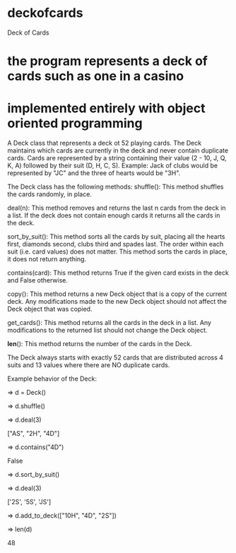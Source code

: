 # deckofcards

Deck of Cards

# the program represents a deck of cards such as one in a casino
# implemented entirely with object oriented programming

A Deck class that represents a deck ot 52 playing cards. The Deck maintains which cards are currently in the deck and never contain duplicate cards.
Cards are represented by a string containing their value (2 - 10, J, Q, K, A) followed by their suit (D, H, C, S).
Example: Jack of clubs would be represented by "JC" and the three of hearts would be "3H".

The Deck class has the following methods:
shuffle(): This method shuffles the cards randomly, in place. 

deal(n): This method removes and returns the last n cards from the deck in a list. If the deck does not contain enough cards it returns
all the cards in the deck.

sort_by_suit(): This method sorts all the cards by suit, placing all the hearts first, diamonds second, clubs third and spades last.
The order within each suit (i.e. card values) does not matter. This method sorts the cards in place, it does not return anything.

contains(card): This method returns True if the given card exists in the deck and False otherwise.

copy(): This method returns a new Deck object that is a copy of the current deck. Any modifications made to the new Deck object should not affect the Deck
object that was copied.

get_cards(): This method returns all the cards in the deck in a list. Any modifications to the returned list should not change the Deck object.

__len__(): This method returns the number of the cards in the Deck.

The Deck always starts with exactly 52 cards that are distributed across 4 suits and 13 values where there are NO duplicate cards.


Example behavior of the Deck:

=> d = Deck()

=> d.shuffle()

=> d.deal(3)

["AS", "2H", "4D"]

=> d.contains("4D")

False

=> d.sort_by_suit()

=> d.deal(3)

['2S', '5S', 'JS']

=> d.add_to_deck(["10H", "4D", "2S"])

=> len(d)

48

